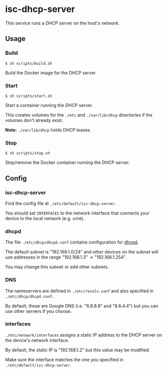 # isc-dhcp-server

This service runs a DHCP server on the host's network.

## Usage

### Build

`$ sh scripts/build.sh`

Build the Docker image for the DHCP server.

### Start

`$ sh scripts/start.sh`

Start a container running the DHCP server.

This creates volumes for the `./etc` and `./var/lib/dhcp` directories if the volumes don't already exist.

**Note:** `./var/lib/dhcp` holds DHCP leases.

### Stop

`$ sh scripts/stop.sh`

Stop/remove the Docker container running the DHCP server.

## Config

### isc-dhcp-server

Find the config file at `./etc/default/isc-dhcp-server`.

You should set `INTERFACES` to the network interface that connects your device to the local network (e.g. `eth0`).

### dhcpd

The file `./etc/dhcp/dhcpd.conf` contains configuration for [dhcpd](https://linux.die.net/man/8/dhcpd).

The default subnet is "192.168.1.0/24" and *other* devices on the subnet will use addresses in the range "192.168.1.3" -> "192.168.1.254".

You may change this subnet or add other subnets.

### DNS

The nameservers are defined in `./etc/resolv.conf` and also specified in `./etc/dhcp/dhcpd.conf`.

By default, these are Google DNS (i.e. "8.8.8.8" and "8.8.4.4") but you can use other servers if you choose.

### interfaces

`./etc/network/interfaces` assigns a static IP address to the DHCP server on the device's network interface.

By default, the static IP is "192.168.1.2" but this value may be modified.

Make sure the interface matches the one you specified in `./etc/default/isc-dhcp-server`.
